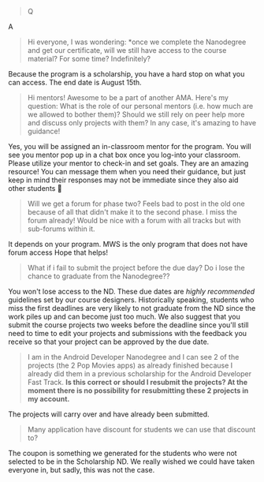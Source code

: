 > Q

A

> Hi everyone,
> I was wondering: *once we complete the Nanodegree and get our certificate, will we still have access to the course material? For some time? Indefinitely? 

Because the program is a scholarship, you have a hard stop on what you can access. The end date is August 15th.

> Hi mentors! Awesome to be a part of another AMA. Here's my question: What is the role of our personal mentors (i.e. how much are we allowed to bother them)? Should we still rely on peer help more and discuss only projects with them?  In any case, it's amazing to have guidance!

Yes, you will be assigned an in-classroom mentor for the program. You will see you mentor pop up in a chat box once you log-into your classroom. Please utilize your mentor to check-in and set goals. They are an amazing resource! You can message them when you need their guidance, but just keep in mind their responses may not be immediate since they also aid other students :slightly_smiling_face:

> Will we get a forum for phase two? Feels bad to post in the old one because of all that didn't make it to the second phase. I miss the forum already! Would be nice with a forum with all tracks but with sub-forums within it.

It depends on your program. MWS is the only program that does not have forum access Hope that helps!

> What if i fail to submit the project before the due day? Do i lose the chance to graduate from the Nanodegree??

You won't lose access to the ND. These due dates are *highly recommended* guidelines set by our course designers. Historically speaking, students who miss the first deadlines are very likely to not graduate from the ND since the work piles up and can become just too much. We also suggest that you submit the course projects two weeks before the deadline since you'll still need to time to edit your projects and submissions with the feedback you receive so that your project can be approved by the due date.

> I am in the Android Developer Nanodegree and I can see 2 of the projects (the 2 Pop Movies apps) as already finished because I already did them in a previous scholarship for the Android Developer Fast Track.
> **Is this correct or should I resubmit the projects? At the moment there is no possibility for resubmitting these 2 projects in my account.** 

The projects will carry over and have already been submitted.

> Many application have discount for students we can use that discount to?

The coupon is something we generated for the students who were not selected to be in the Scholarship ND. We really wished we could have taken everyone in, but sadly, this was not the case.
